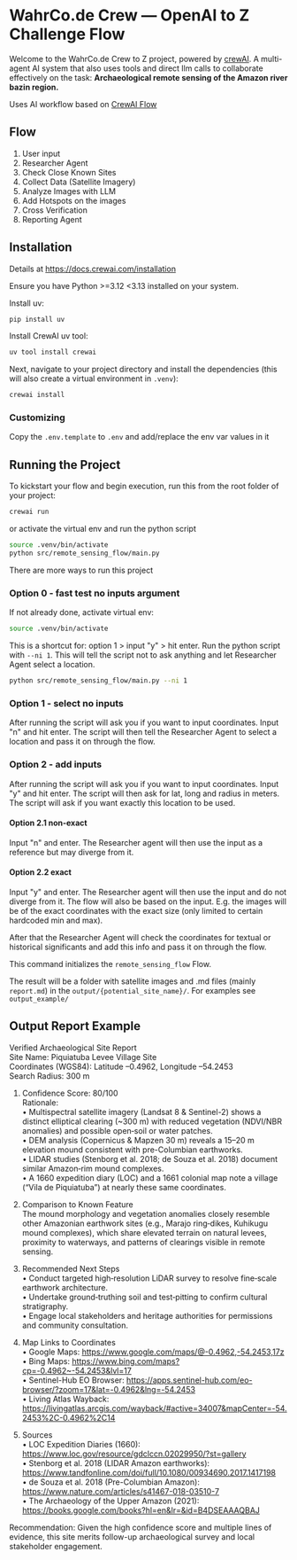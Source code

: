 # WahrCo.de Crew — OpenAI to Z Challenge Flow

Welcome to the WahrCo.de Crew to Z project, powered by [crewAI](https://crewai.com). 
A multi-agent AI system that also uses tools and direct llm calls to collaborate effectively on the task: 
**Archaeological remote sensing of the Amazon river bazin region.**

Uses AI workflow based on [CrewAI Flow](https://docs.crewai.com/concepts/flows) 

## Flow

1. User input
2. Researcher Agent
3. Check Close Known Sites
4. Collect Data (Satellite Imagery)
5. Analyze Images with LLM
6. Add Hotspots on the images
7. Cross Verification
8. Reporting Agent

## Installation

Details at https://docs.crewai.com/installation

Ensure you have Python >=3.12 <3.13 installed on your system. 

Install uv:

```bash
pip install uv
```
Install CrewAI uv tool:
```bash
uv tool install crewai
```

Next, navigate to your project directory and install the dependencies 
(this will also create a virtual environment in `.venv`):

```bash
crewai install
```

### Customizing

Copy the `.env.template` to `.env` and add/replace the env var values in it

## Running the Project

To kickstart your flow and begin execution, run this from the root folder of your project:

```bash
crewai run
```
or activate the virtual env and run the python script
```bash
source .venv/bin/activate
python src/remote_sensing_flow/main.py
```

There are more ways to run this project

### Option 0 - fast test no inputs argument
If not already done, activate virtual env: 
```bash
source .venv/bin/activate
```

This is a shortcut for: option 1 > input "y" > hit enter.
Run the python script with `--ni 1`. This will tell the script not to ask anything and let Researcher Agent select a location.
```bash
python src/remote_sensing_flow/main.py --ni 1
```

### Option 1 - select no inputs

After running the script will ask you if you want to input coordinates. Input "n" and hit enter.
The script will then tell the Researcher Agent to select a location and pass it on through the flow.

### Option 2 - add inputs 

After running the script will ask you if you want to input coordinates. Input "y" and hit enter.
The script will then ask for lat, long and radius in meters. 
The script will ask if you want exactly this location to be used. 

#### Option 2.1 non-exact
Input "n" and enter.
The Researcher agent will then use the input as a reference but may diverge from it.

#### Option 2.2 exact
Input "y" and enter.
The Researcher agent will then use the input and do not diverge from it. The flow will also be based on the input. 
E.g. the images will be of the exact coordinates with the exact size (only limited to certain hardcoded min and max). 

After that the Researcher 
Agent will check the coordinates for textual or historical significants and add this info and pass it on through the flow. 

This command initializes the `remote_sensing_flow` Flow.

The result will be a folder with satellite images and .md files (mainly `report.md`) in the `output/{potential_site_name}/`.
For examples see `output_example/`

## Output Report Example

Verified Archaeological Site Report  
Site Name: Piquiatuba Levee Village Site  
Coordinates (WGS84): Latitude –0.4962, Longitude –54.2453  
Search Radius: 300 m  

1. Confidence Score: 80/100  
   Rationale:  
   • Multispectral satellite imagery (Landsat 8 & Sentinel-2) shows a distinct elliptical clearing (~300 m) with reduced vegetation (NDVI/NBR anomalies) and possible open‐soil or water patches.  
   • DEM analysis (Copernicus & Mapzen 30 m) reveals a 15–20 m elevation mound consistent with pre-Columbian earthworks.  
   • LIDAR studies (Stenborg et al. 2018; de Souza et al. 2018) document similar Amazon‐rim mound complexes.  
   • A 1660 expedition diary (LOC) and a 1661 colonial map note a village (“Vila de Piquiatuba”) at nearly these same coordinates.  

2. Comparison to Known Feature  
   The mound morphology and vegetation anomalies closely resemble other Amazonian earthwork sites (e.g., Marajo ring‐dikes, Kuhikugu mound complexes), which share elevated terrain on natural levees, proximity to waterways, and patterns of clearings visible in remote sensing.

3. Recommended Next Steps  
   • Conduct targeted high‐resolution LiDAR survey to resolve fine‐scale earthwork architecture.  
   • Undertake ground‐truthing soil and test‐pitting to confirm cultural stratigraphy.  
   • Engage local stakeholders and heritage authorities for permissions and community consultation.

4. Map Links to Coordinates  
   • Google Maps: https://www.google.com/maps/@-0.4962,-54.2453,17z  
   • Bing Maps: https://www.bing.com/maps?cp=-0.4962~-54.2453&lvl=17  
   • Sentinel-Hub EO Browser: https://apps.sentinel-hub.com/eo-browser/?zoom=17&lat=-0.4962&lng=-54.2453  
   • Living Atlas Wayback: https://livingatlas.arcgis.com/wayback/#active=34007&mapCenter=-54.2453%2C-0.4962%2C14  

5. Sources  
   • LOC Expedition Diaries (1660): https://www.loc.gov/resource/gdclccn.02029950/?st=gallery  
   • Stenborg et al. 2018 (LIDAR Amazon earthworks): https://www.tandfonline.com/doi/full/10.1080/00934690.2017.1417198  
   • de Souza et al. 2018 (Pre-Columbian Amazon): https://www.nature.com/articles/s41467-018-03510-7  
   • The Archaeology of the Upper Amazon (2021): https://books.google.com/books?hl=en&lr=&id=B4DSEAAAQBAJ  

Recommendation: Given the high confidence score and multiple lines of evidence, this site merits follow-up archaeological survey and local stakeholder engagement.
